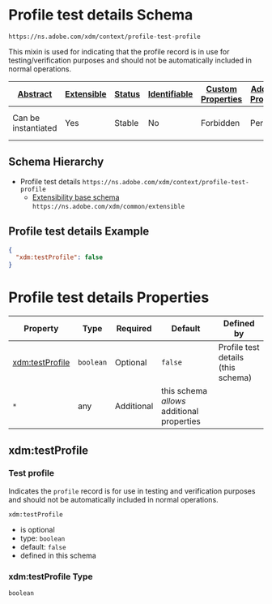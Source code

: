 
# Profile test details Schema

```
https://ns.adobe.com/xdm/context/profile-test-profile
```

This mixin is used for indicating that the profile record is in use for testing/verification purposes and should not be automatically included in normal operations.

| [Abstract](../../../abstract.md) | [Extensible](../../../extensions.md) | [Status](../../../status.md) | [Identifiable](../../../id.md) | [Custom Properties](../../../extensions.md) | [Additional Properties](../../../extensions.md) | Defined In |
|----------------------------------|--------------------------------------|------------------------------|--------------------------------|---------------------------------------------|-------------------------------------------------|------------|
| Can be instantiated | Yes | Stable | No | Forbidden | Permitted | [mixins/profile/profile-test-profile.schema.json](mixins/profile/profile-test-profile.schema.json) |
## Schema Hierarchy

* Profile test details `https://ns.adobe.com/xdm/context/profile-test-profile`
  * [Extensibility base schema](../../datatypes/extensible.schema.md) `https://ns.adobe.com/xdm/common/extensible`


## Profile test details Example
```json
{
  "xdm:testProfile": false
}
```

# Profile test details Properties

| Property | Type | Required | Default | Defined by |
|----------|------|----------|---------|------------|
| [xdm:testProfile](#xdmtestprofile) | `boolean` | Optional | `false` | Profile test details (this schema) |
| `*` | any | Additional | this schema *allows* additional properties |

## xdm:testProfile
### Test profile

Indicates the `profile` record is for use in testing and verification purposes and should not be automatically included in normal operations.

`xdm:testProfile`
* is optional
* type: `boolean`
* default: `false`
* defined in this schema

### xdm:testProfile Type


`boolean`




